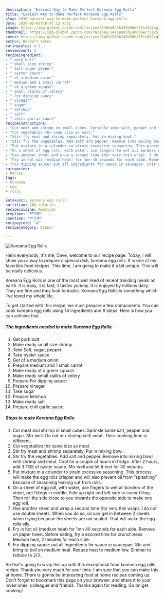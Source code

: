```yaml
---
description: "Easiest Way to Make Perfect Koreana Egg Rolls"
title: "Easiest Way to Make Perfect Koreana Egg Rolls"
slug: 1036-easiest-way-to-make-perfect-koreana-egg-rolls
date: 2020-05-02T18:45:13.725Z
image: https://img-global.cpcdn.com/recipes/1481e845b140d06e/751x532cq70/koreana-egg-rolls-recipe-main-photo.jpg
thumbnail: https://img-global.cpcdn.com/recipes/1481e845b140d06e/751x532cq70/koreana-egg-rolls-recipe-main-photo.jpg
cover: https://img-global.cpcdn.com/recipes/1481e845b140d06e/751x532cq70/koreana-egg-rolls-recipe-main-photo.jpg
author: Herbert Yates
ratingvalue: 4.5
reviewcount: 3
recipeingredient:
- " pork butt"
- " small size shrimp"
- " Salt sugar pepper"
- " oyster sauce"
- " of a medium onion"
- " medium and 1 small carrot"
- " of a green squash"
- " small stalks of celery"
- " For dipping sauce"
- " vinegar"
- " sugar"
- " ketchup"
- " salt"
- " chili garlic sauce"
recipeinstructions:
- "Cut meat and shrimp in small cubes. Sprinkle some salt, pepper and sugar. Mix well. Do not mix shrimp with meat. Their cooking time is different."
- "Cut vegetables the same size as meat."
- "Stir fry meat and shrimp separately. Put in mixing bowl."
- "Stir fry the vegetables. Add salt and pepper. Remove into mixing bowl with shrimp and meat. Cool for a couple of hours in fridge. After 2 hours, add 3 TBS of oyster sauce. Mix well and let it rest for 30 minutes."
- "Put mixture in a colander to strain excessive seasoning. This process will make the egg rolls crispier and will also prevent oil from “splashing” because of seasoning leaking out from rolls."
- "On a sheet of egg roll, with water, use fingers to wet all borders of the sheet, put fillings in middle. Fold up right and left side to cover filling. Then roll the side close to you towards the opposite side to make one egg roll."
- "Use another sheet and wrap a second time (for very thin wrap). I do not use double sheets. When you do so, oil can get in between 2 sheets when frying because the sheets are not sealed. That will make the egg rolls oily."
- "Fry in hot oil (medium heat) for 1mn 40 seconds for each side. Remove on paper towel. Before eating, fry a second time for crunchiness. Medium heat, 2 minutes for each side."
- "For dipping sauce: put all ingredients for sauce in saucepan. Stir and bring to boil on medium heat. Reduce heat to medium low. Simmer to reduce to 2/3."
categories:
- Recipe
tags:
- koreana
- egg
- rolls

katakunci: koreana egg rolls 
nutrition: 284 calories
recipecuisine: American
preptime: "PT29M"
cooktime: "PT37M"
recipeyield: "4"
recipecategory: Dinner

---
```



![Koreana Egg Rolls](https://img-global.cpcdn.com/recipes/1481e845b140d06e/751x532cq70/koreana-egg-rolls-recipe-main-photo.jpg)

Hello everybody, it's me, Dave, welcome to our recipe page. Today, I will show you a way to prepare a special dish, koreana egg rolls. It is one of my favorites food recipes. This time, I am going to make it a bit unique. This will be really delicious.

Koreana Egg Rolls is one of the most well liked of recent trending meals on earth. It is easy, it is fast, it tastes yummy. It is enjoyed by millions daily. They are fine and they look fantastic. Koreana Egg Rolls is something which I've loved my whole life.




To get started with this recipe, we must prepare a few components. You can cook koreana egg rolls using 14 ingredients and 9 steps. Here is how you can achieve that.

<!--inarticleads1-->

##### The ingredients needed to make Koreana Egg Rolls:

1. Get  pork butt
1. Make ready  small size shrimp
1. Take  Salt, sugar, pepper
1. Take  oyster sauce
1. Get  of a medium onion
1. Prepare  medium and 1 small carrot
1. Make ready  of a green squash
1. Make ready  small stalks of celery
1. Prepare  For dipping sauce:
1. Prepare  vinegar
1. Take  sugar
1. Prepare  ketchup
1. Make ready  salt
1. Prepare  chili garlic sauce




<!--inarticleads2-->

##### Steps to make Koreana Egg Rolls:

1. Cut meat and shrimp in small cubes. Sprinkle some salt, pepper and sugar. Mix well. Do not mix shrimp with meat. Their cooking time is different.
1. Cut vegetables the same size as meat.
1. Stir fry meat and shrimp separately. Put in mixing bowl.
1. Stir fry the vegetables. Add salt and pepper. Remove into mixing bowl with shrimp and meat. Cool for a couple of hours in fridge. After 2 hours, add 3 TBS of oyster sauce. Mix well and let it rest for 30 minutes.
1. Put mixture in a colander to strain excessive seasoning. This process will make the egg rolls crispier and will also prevent oil from “splashing” because of seasoning leaking out from rolls.
1. On a sheet of egg roll, with water, use fingers to wet all borders of the sheet, put fillings in middle. Fold up right and left side to cover filling. Then roll the side close to you towards the opposite side to make one egg roll.
1. Use another sheet and wrap a second time (for very thin wrap). I do not use double sheets. When you do so, oil can get in between 2 sheets when frying because the sheets are not sealed. That will make the egg rolls oily.
1. Fry in hot oil (medium heat) for 1mn 40 seconds for each side. Remove on paper towel. Before eating, fry a second time for crunchiness. Medium heat, 2 minutes for each side.
1. For dipping sauce: put all ingredients for sauce in saucepan. Stir and bring to boil on medium heat. Reduce heat to medium low. Simmer to reduce to 2/3.




So that's going to wrap this up with this exceptional food koreana egg rolls recipe. Thank you very much for your time. I am sure that you can make this at home. There is gonna be interesting food at home recipes coming up. Don't forget to bookmark this page on your browser, and share it to your loved ones, colleague and friends. Thanks again for reading. Go on get cooking!
